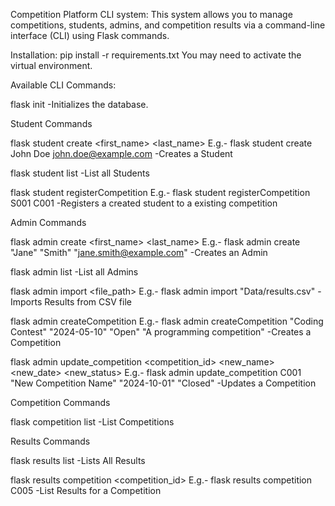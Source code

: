 Competition Platform CLI system:
This system allows you to manage competitions, students, admins, and competition results via a command-line interface (CLI) using Flask commands.

Installation:
pip install -r requirements.txt
You may need to activate the virtual environment.

Available CLI Commands:

flask init 
-Initializes the database.

Student Commands

flask student create <first_name> <last_name> <email>
E.g.- flask student create John Doe john.doe@example.com
-Creates a Student

flask student list
-List all Students

flask student registerCompetition <StudentID> <CompetitionID>
E.g.- flask student registerCompetition S001 C001 
-Registers a created student to a existing competition

Admin Commands

flask admin create <first_name> <last_name> <email>
E.g.- flask admin create "Jane" "Smith" "jane.smith@example.com"
-Creates an Admin

flask admin list
-List all Admins

flask admin import <file_path>
E.g.- flask admin import "Data/results.csv"
-Imports Results from CSV file

flask admin createCompetition <name> <date> <status> <description>
E.g.- flask admin createCompetition "Coding Contest" "2024-05-10" "Open" "A programming competition"
-Creates a Competition

flask admin update_competition <competition_id> <new_name> <new_date> <new_status>
E.g.- flask admin update_competition C001 "New Competition Name" "2024-10-01" "Closed"
-Updates a Competition


Competition Commands

flask competition list
-List Competitions


Results Commands

flask results list
-Lists All Results

flask results competition <competition_id>
E.g.- flask results competition C005
-List Results for a Competition




